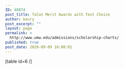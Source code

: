 ```yaml
---
ID: 48874
post_title: Talon Merit Awards with Test Choice
author: keury
post_excerpt: ""
layout: page
permalink: >
  http://www.umw.edu/admissions/scholarship-charts/
published: true
post_date: 2020-09-09 16:00:01
---
```

[table id=6 /]
